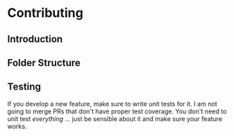 # Contributing

## Introduction

## Folder Structure

## Testing

If you develop a new feature, make sure to write unit tests for it. I am not going
to merge PRs that don't have proper test coverage. You don't need to unit test *everything* ...
just be sensible about it and make sure your feature works.
